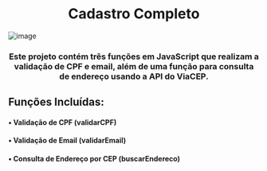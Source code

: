 <h1 align="center"> Cadastro Completo </h1>

![image](https://github.com/user-attachments/assets/430073cb-0399-4cee-ab73-15907e1f9f02)
<h3 align="center"> Este projeto contém três funções em JavaScript que realizam a validação de CPF e email, além de uma função para consulta de endereço usando a API do ViaCEP. </h3>
<h2>Funções Incluídas:</h2>
<h4>• Validação de CPF (validarCPF) </h4>
<h4>• Validação de Email (validarEmail) </h4>
<h4>• Consulta de Endereço por CEP (buscarEndereco) </h4>

